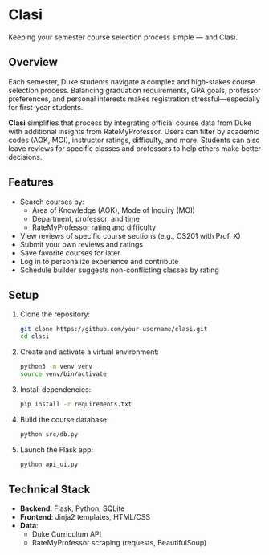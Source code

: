 # Clasi

Keeping your semester course selection process simple — and Clasi.

## Overview

Each semester, Duke students navigate a complex and high-stakes course selection process. Balancing graduation requirements, GPA goals, professor preferences, and personal interests makes registration stressful—especially for first-year students.

**Clasi** simplifies that process by integrating official course data from Duke with additional insights from RateMyProfessor. Users can filter by academic codes (AOK, MOI), instructor ratings, difficulty, and more. Students can also leave reviews for specific classes and professors to help others make better decisions.

## Features

- Search courses by:
  - Area of Knowledge (AOK), Mode of Inquiry (MOI)
  - Department, professor, and time
  - RateMyProfessor rating and difficulty
- View reviews of specific course sections (e.g., CS201 with Prof. X)
- Submit your own reviews and ratings
- Save favorite courses for later
- Log in to personalize experience and contribute
- Schedule builder suggests non-conflicting classes by rating

## Setup

1. Clone the repository:
   ```bash
   git clone https://github.com/your-username/clasi.git
   cd clasi
   ```

2. Create and activate a virtual environment:
   ```bash
   python3 -m venv venv
   source venv/bin/activate
   ```

3. Install dependencies:
   ```bash
   pip install -r requirements.txt
   ```

4. Build the course database:
   ```bash
   python src/db.py
   ```

5. Launch the Flask app:
   ```bash
   python api_ui.py
   ```

## Technical Stack

- **Backend**: Flask, Python, SQLite
- **Frontend**: Jinja2 templates, HTML/CSS
- **Data**:
  - Duke Curriculum API
  - RateMyProfessor scraping (requests, BeautifulSoup)

